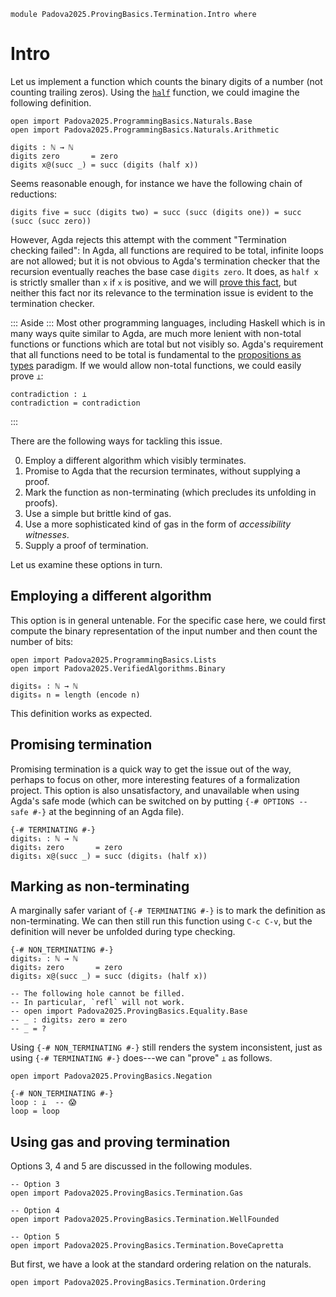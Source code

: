 ```
module Padova2025.ProvingBasics.Termination.Intro where
```

# Intro

Let us implement a function which counts the binary digits of a number
(not counting trailing zeros). Using the
[`half`](Padova2025.ProgrammingBasics.Naturals.Arithmetic.html#half)
function, we could imagine the following definition.

```
open import Padova2025.ProgrammingBasics.Naturals.Base
open import Padova2025.ProgrammingBasics.Naturals.Arithmetic
```

```code
digits : ℕ → ℕ
digits zero       = zero
digits x@(succ _) = succ (digits (half x))
```

Seems reasonable enough, for instance we have the following chain of reductions:

```code
digits five = succ (digits two) = succ (succ (digits one)) = succ (succ (succ zero))
```

However, Agda rejects this attempt with the comment "Termination
checking failed": In Agda, all functions are required to be total,
infinite loops are not allowed; but it is not obvious to Agda's
termination checker that the recursion eventually reaches the base
case `digits zero`. It does, as `half x` is strictly smaller than `x`
if `x` is positive, and we will [prove this
fact](Padova2025.ProvingBasics.Termination.Ordering.html#exercise-halving),
but neither this fact nor its relevance to the termination issue
is evident to the termination checker.

::: Aside :::
Most other programming languages, including Haskell which is in many
ways quite similar to Agda, are much more lenient with non-total
functions or functions which are total but not visibly so. Agda's
requirement that all functions need to be total is fundamental
to the [propositions as types](Padova2025.ProvingBasics.PropositionsAsTypes.html)
paradigm. If we would allow non-total functions, we could easily prove `⊥`:

```code
contradiction : ⊥
contradiction = contradiction
```
:::

There are the following ways for tackling this issue.

0. Employ a different algorithm which visibly terminates.
1. Promise to Agda that the recursion terminates, without supplying a proof.
2. Mark the function as non-terminating (which precludes its unfolding in proofs).
3. Use a simple but brittle kind of gas.
4. Use a more sophisticated kind of gas in the form of *accessibility witnesses*.
5. Supply a proof of termination.

Let us examine these options in turn.


## Employing a different algorithm

This option is in general untenable. For the specific case here, we
could first compute the binary representation of the input number and
then count the number of bits:

```
open import Padova2025.ProgrammingBasics.Lists
open import Padova2025.VerifiedAlgorithms.Binary

digits₀ : ℕ → ℕ
digits₀ n = length (encode n)
```

This definition works as expected.


## Promising termination

Promising termination is a quick way to get the issue out of the way,
perhaps to focus on other, more interesting features of a
formalization project. This option is also unsatisfactory, and
unavailable when using Agda's safe mode (which can be switched on by
putting `{-# OPTIONS --safe #-}` at the beginning of an Agda file).

```
{-# TERMINATING #-}
digits₁ : ℕ → ℕ
digits₁ zero       = zero
digits₁ x@(succ _) = succ (digits₁ (half x))
```



## Marking as non-terminating

A marginally safer variant of `{-# TERMINATING #-}` is to mark the
definition as non-terminating. We can then still run this function
using `C-c C-v`, but the definition will never be unfolded during type
checking.

```
{-# NON_TERMINATING #-}
digits₂ : ℕ → ℕ
digits₂ zero       = zero
digits₂ x@(succ _) = succ (digits₂ (half x))

-- The following hole cannot be filled.
-- In particular, `refl` will not work.
-- open import Padova2025.ProvingBasics.Equality.Base
-- _ : digits₂ zero ≡ zero
-- _ = ?
```

Using `{-# NON_TERMINATING #-}` still renders the system inconsistent,
just as using `{-# TERMINATING #-}` does---we can "prove" `⊥` as follows.

```
open import Padova2025.ProvingBasics.Negation

{-# NON_TERMINATING #-}
loop : ⊥  -- 😱
loop = loop
```


## Using gas and proving termination

Options 3, 4 and 5 are discussed in the following modules.

```
-- Option 3
open import Padova2025.ProvingBasics.Termination.Gas

-- Option 4
open import Padova2025.ProvingBasics.Termination.WellFounded

-- Option 5
open import Padova2025.ProvingBasics.Termination.BoveCapretta
```

But first, we have a look at the standard ordering relation on the
naturals.

```
open import Padova2025.ProvingBasics.Termination.Ordering
```
